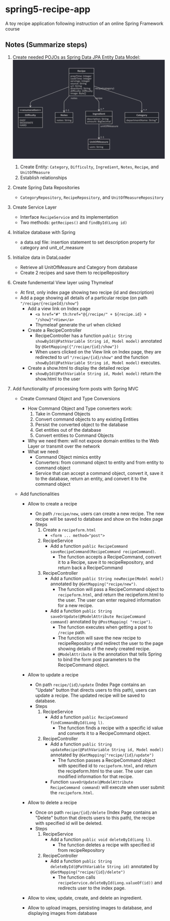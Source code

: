 # spring5-recipe-app
A toy recipe application following instruction of an online Spring Framework course

## Notes (Summarize steps)
1. Create needed POJOs as Spring Data JPA Entity
    Data Model: ![data_model](/imagesForReadMe/data_model.png)
    1. Create Entity: `Category`, `Difficulty`, `Ingredient`, `Notes`, `Recipe`, and `UnitOfMeasure`
    2. Establish relationships
   
2. Create Spring Data Repositories
    - `CategoryRepository`, `RecipeRepository`, and `UnitOfMeasureRepository`
    
3. Create Service Layer
    - Interface `RecipeService` and its implementation
    - Two methods: `getRecipes()` and `findById(Long id)`

4. Initialize database with Spring
    - a data.sql file: insertion statement to set description property for category and unit_of_measure

5. Initialize data in DataLoader
    - Retrieve all UnitOfMeasure and Category from database
    - Create 2 recipes and save them to recipeRepository
    
6. Create fundemental View layer using Thymeleaf
    - At first, only index page showing two recipe (id and description) 
    - Add a page showing all details of a particular recipe (on path `"/recipe/{recipeId}/show"`)
        - Add a view link on Index page
            - `<a href="#" th:href="@{/recipe/" + ${recipe.id} + "/show}">View</a>`
            - Thymeleaf generate the url when clicked
        - Create a RecipeController
            - RecipeController has a function `public String showById(@PathVariable String id, Model model)` annotated by `@GetMapping({"/recipe/{id}/show"})` 
            - When users clicked on the View link on Index page, they are redirected to url `"/recipe/{id}/show"` and the function `showById(@PathVariable String id, Model model)` executes.
        - Create a show.html to display the detailed recipe 
            - `showById(@PathVariable String id, Model model)` return the show.html to the user
          
7. Add functionality of processing form posts with Spring MVC
    - Create Command Object and Type Conversions 
        - How Command Object and Type converters work: 
            1. Take in Command Objects
            2. Convert command objects to any existing Entities
            3. Persist the converted object to the database
            4. Get entities out of the database
            5. Convert entities to Command Objects
        - Why we need them: will not expose domain entities to the Web Layer or transmit over the network
        - What we need: 
            - Command Object mimics entity
            - Converters: from command object to entity and from entity to command object
            - Service that can accept a command object, convert it, save it to the database, return an entity, and convert it to the command object
            
     - Add functionalities
         - Allow to create a recipe 
             - On path `/recipe/new`, users can create a new recipe. The new recipe will be saved to database and show on the Index page
             - Steps
                 1. Create a `recipeform.html`
                     - `<form ... method="post">`
                 2. RecipeService
                     - Add a function `public RecipeCommand saveRecipeCommand(RecipeCommand recipeCommand)`.
                         - The function accepts a RecipeCommand, convert it to a Recipe, save it to recipeRepository, and return back a RecipeCommand
                 3. RecipeController
                     - Add a function `public String newRecipe(Model model)` annotated by `@GetMapping("recipe/new")`.
                         - The function will pass a RecipeCommand object to `recipeform.html`, and return the recipeform.html to the user. The user can enter required information for a new recipe.
                     - Add a function `public String saveOrUpdate(@ModelAttribute RecipeCommand command)` annotated by `@PostMapping( "recipe")`. 
                         - The function executes when getting a post to `/recipe` path.
                         - The function will save the new recipe to recipeRepository and redirect the user to the page showing details of the newly created recipe.
                         - `@ModelAttribute` is the annotation that tells Spring to bind the form post parameters to the RecipeCommand object.
                         
          - Allow to update a recipe
              - On path `recipe/{id}/update` (Index Page contains an "Update" button that directs users to this path), users can update a recipe. The updated recipe will be saved to database.
              - Steps
                  1. RecipeService
                      - Add a function `public RecipeCommand findCommandById(Long l)`.
                          - The function finds a recipe with a specific id value and converts it to a RecipeCommand object.
                  1. RecipeController
                      - Add a function `public String updateRecipe(@PathVariable String id, Model model)` annotated by `@GetMapping("recipe/{id}/update")`
                          - The function passes a RecipeCommand object with specified id to `recipeform.html`, and return the recipeform.html to the user. The user can modified information for that recipe.
                      - Function `saveOrUpdate(@ModelAttribute RecipeCommand command)` will execute when user submit the `recipeform.html`.
                      
          - Allow to delete a recipe
               - Once on path `recipe/{id}/delete` (Index Page contains an "Delete" button that directs users to this path), the recipe with specified id will be deleted. 
               - Steps
                   1. RecipeService
                       - Add a function `public void deleteById(Long l)`.
                           - The function deletes a recipe with specified id from recipeRepository
                   2. RecipeController
                       - Add a function `public String deleteById(@PathVariable String id)` annotated by `@GetMapping("recipe/{id}/delete")`
                           - The function calls `recipeService.deleteById(Long.valueOf(id))` and redirects user to the index page.
                           
          - Allow to view, update, create, and delete an ingredient.
          - Allow to upload images, persisting images to database, and displaying images from database
                         
                         
                         
                         
                         
                         
                         
                         
                         
